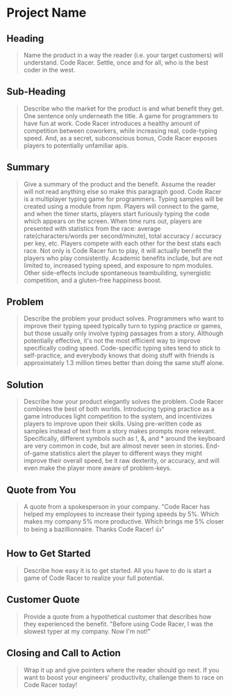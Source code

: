 # Project Name #

<!-- 
> This material was originally posted [here](http://www.quora.com/What-is-Amazons-approach-to-product-development-and-product-management). It is reproduced here for posterities sake.

There is an approach called "working backwards" that is widely used at Amazon. They work backwards from the customer, rather than starting with an idea for a product and trying to bolt customers onto it. While working backwards can be applied to any specific product decision, using this approach is especially important when developing new products or features.

For new initiatives a product manager typically starts by writing an internal press release announcing the finished product. The target audience for the press release is the new/updated product's customers, which can be retail customers or internal users of a tool or technology. Internal press releases are centered around the customer problem, how current solutions (internal or external) fail, and how the new product will blow away existing solutions.

If the benefits listed don't sound very interesting or exciting to customers, then perhaps they're not (and shouldn't be built). Instead, the product manager should keep iterating on the press release until they've come up with benefits that actually sound like benefits. Iterating on a press release is a lot less expensive than iterating on the product itself (and quicker!).

If the press release is more than a page and a half, it is probably too long. Keep it simple. 3-4 sentences for most paragraphs. Cut out the fat. Don't make it into a spec. You can accompany the press release with a FAQ that answers all of the other business or execution questions so the press release can stay focused on what the customer gets. My rule of thumb is that if the press release is hard to write, then the product is probably going to suck. Keep working at it until the outline for each paragraph flows. 

Oh, and I also like to write press-releases in what I call "Oprah-speak" for mainstream consumer products. Imagine you're sitting on Oprah's couch and have just explained the product to her, and then you listen as she explains it to her audience. That's "Oprah-speak", not "Geek-speak".

Once the project moves into development, the press release can be used as a touchstone; a guiding light. The product team can ask themselves, "Are we building what is in the press release?" If they find they're spending time building things that aren't in the press release (overbuilding), they need to ask themselves why. This keeps product development focused on achieving the customer benefits and not building extraneous stuff that takes longer to build, takes resources to maintain, and doesn't provide real customer benefit (at least not enough to warrant inclusion in the press release).
 -->
 
## Heading ##
  > Name the product in a way the reader (i.e. your target customers) will understand.
  Code Racer. Settle, once and for all, who is the best coder in the west.

## Sub-Heading ##
  > Describe who the market for the product is and what benefit they get. One sentence only underneath the title.
  A game for programmers to have fun at work. Code Racer introduces a healthy amount of competition between coworkers, while increasing real, code-typing speed. And, as a secret, subconscious bonus, Code Racer exposes players to potentially unfamiliar apis.

## Summary ##
  > Give a summary of the product and the benefit. Assume the reader will not read anything else so make this paragraph good.
  Code Racer is a multiplayer typing game for programmers. Typing samples will be created using a module from npm. Players will connect to the game, and when the timer starts, players start furiously typing the code which appears on the screen. When time runs out, players are presented with statistics from the race: average rate(characters/words per second/minute), total accuracy / accuracy per key, etc. Players compete with each other for the best stats each race. Not only is Code Racer fun to play, it will actually benefit the players who play consistently. Academic benefits include, but are not limited to, increased typing speed, and exposure to npm modules. Other side-effects include spontaneous teambuilding, synergistic competition, and a gluten-free happiness boost.

## Problem ##
  > Describe the problem your product solves.
  Programmers who want to improve their typing speed typically turn to typing practice or games, but those usually only involve typing passages from a story. Although potentially effective, it's not the most efficient way to improve specifically coding speed. Code-specific typing sites tend to stick to self-practice, and everybody knows that doing stuff with friends is approximately 1.3 million times better than doing the same stuff alone.

## Solution ##
  > Describe how your product elegantly solves the problem.
  Code Racer combines the best of both worlds. Introducing typing practice as a game introduces light competition to the system, and incentivizes players to improve upon their skills. Using pre-written code as samples instead of text from a story makes prompts more relevant. Specifically, different symbols such as !, &, and * around the keyboard are very common in code, but are almost never seen in stories. End-of-game statistics alert the player to different ways they might improve their overall speed, be it raw dexterity, or accuracy, and will even make the player more aware of problem-keys. 

## Quote from You ##
  > A quote from a spokesperson in your company.
  "Code Racer has helped my employees to increase their typing speeds by 5%. Which makes my company 5% more productive. Which brings me 5% closer to being a bazillionnaire. Thanks Code Racer! &#128077;"

## How to Get Started ##
  > Describe how easy it is to get started.
  All you have to do is start a game of Code Racer to realize your full potential.

## Customer Quote ##
  > Provide a quote from a hypothetical customer that describes how they experienced the benefit.
  "Before using Code Racer, I was the slowest typer at my company. Now I'm not!"

## Closing and Call to Action ##
  > Wrap it up and give pointers where the reader should go next.
  If you want to boost your engineers' productivity, challenge them to race on Code Racer today!
